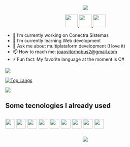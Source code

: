 <p align="center">
  <img src="https://capsule-render.vercel.app/api?type=waving&height=125&color=gradient&text=João%20here%20👋&animation=fadeIn"/>
</p>

<p align="center">
  <a href="https://www.instagram.com/JV.Hobus/">
    <img height="40" src="https://skillicons.dev/icons?i=instagram" />
  </a>
  
  <a href="https://github.com/miojo-dev">
    <img height="40" src="https://skillicons.dev/icons?i=github" />
  </a>
  <a href="https://medium.com/@joaovitorhobus2">
    <img height="40" src="https://uxwing.com/wp-content/themes/uxwing/download/brands-and-social-media/medium-logo-icon.png" />
  </a>
</p>

- 🔭 I’m currently working on Conectra Sistemas
- 🌱 I’m currently learning Web development
- 💬 Ask me about multiplataform development (I love it)
- 📫 How to reach me: joaovitorhobus2@gmail.com
- ⚡ Fun fact: My favorite language at the moment is C#
<div style="justify-content: space-between;">
  <img src="https://spotify-github-profile.kittinanx.com/api/view.svg?uid=whbsxmx5fr8t12lbrci8us73c&redirect=true][https://spotify-github-profile.kittinanx.com/api/view.svg?uid=whbsxmx5fr8t12lbrci8us73c&cover_image=true&theme=novatorem&show_offline=false&background_color=121212&interchange=true&bar_color=53b14f&bar_color_cover=false)"/>

  [![Top Langs](https://github-readme-stats.vercel.app/api/top-langs/?username=anuraghazra&layout=donut)](https://github.com/anuraghazra/github-readme-stats)

  <picture>
    <source
      srcset="https://github-readme-stats.vercel.app/api/top-langs/?username=anuraghazra&layout=donut&show_icons=true&theme=dark"
      media="(prefers-color-scheme: dark)"
    />
    <source
      srcset="https://github-readme-stats.vercel.app/api/top-langs/?username=anuraghazra&layout=donut&show_icons=true"
      media="(prefers-color-scheme: light), (prefers-color-scheme: no-preference)"
    />
    <img src="https://github-readme-stats.vercel.app/api/top-langs/?username=anuraghazra&layout=donut&show_icons=true" />
  </picture>
<div/>

<h2>
    Some tecnologies I already used
<h2/>

<img height="30" src="https://img.shields.io/badge/.NET-5C2D91?style=for-the-badge&logo=.net&logoColor=white">

<img height="30" src="https://img.shields.io/badge/c%23-%23239120.svg?style=for-the-badge&logo=csharp&logoColor=white">

<img height="30" src="https://img.shields.io/badge/Flutter-%2302569B.svg?style=for-the-badge&logo=Flutter&logoColor=white">

<img height="30" src="https://img.shields.io/badge/dart-%230175C2.svg?style=for-the-badge&logo=dart&logoColor=white">

<img height="30" src="https://img.shields.io/badge/react-%2320232a.svg?style=for-the-badge&logo=react&logoColor=%2361DAFB">

<img height="30" src="https://img.shields.io/badge/javascript-%23323330.svg?style=for-the-badge&logo=javascript&logoColor=%23F7DF1E">

<img height="30" src="https://img.shields.io/badge/meteorjs-%23d74c4c.svg?style=for-the-badge&logo=meteor&logoColor=white">

<img height="30" src="https://img.shields.io/badge/html5-%23E34F26.svg?style=for-the-badge&logo=html5&logoColor=white">

<img height="30" src="https://img.shields.io/badge/css3-%231572B6.svg?style=for-the-badge&logo=css3&logoColor=white"/>


<p align="center">
  <img src="https://capsule-render.vercel.app/api?type=waving&color=gradient&height=125&section=footer"/>
</p>